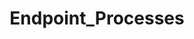 ---
title: Endpoint_Processes
layout: tag
author_profile: false
taxonomy: Endpoint_Processes
permalink: /detections/endpoint_processes/
sidebar:
  nav: "detections"
---